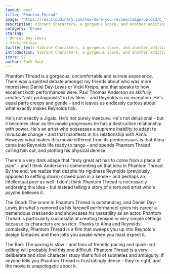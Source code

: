 ```yaml
---
layout: post
title: "Phantom Thread"
image: 'https://res.cloudinary.com/how-dare-you-review/image/upload/c_fill,h_399,w_760/v1528698871/phantom-thread.jpg'
description: Vibrant Characters, a gorgeous score, and another addition to Paul Thomas Anderson's Mantle.
category: 'Drama'
staring: 
- Daniel Day-Lewis
- Vicki Krieps
twitter_text: Vibrant Characters, a gorgeous score, and another addition to Paul Thomas Anderson's Mantle.
introduction: Vibrant Characters, a gorgeous score, and another addition to Paul Thomas Anderson's Mantle.
score: 92
author: Zach Saul 
---
```

Phantom Thread is a gorgeous, uncomfortable and surreal experience. There was a spirited debate amongst my friends about who was more impressive: Daniel Day-Lewis or Vicki Kreips, and that speaks to how excellent both performances were. Paul Thomas Anderson so skilfully creates "anti-protagonists" in his films - and Reynolds is no exception. He's equal parts creepy and gentle - and it leaves us endlessly curious about what exactly makes Reynolds tick.

He's not exactly a Jigalo. He's not purely insecure. He's not delusional - but it becomes clear as the movie progresses he has a destructive relationship with power. He's an artist who possesses a supreme inability to adapt to minuscule change - and that manifests in his relationship with Alma. However what makes this movie different from its predecessors is that Alma came into Reynolds life ready to tango - and spends Phantom Thread calling him out, and plotting his physical demise.

There's a very dark adage that "truly great art has to come from a place of pain" - and I think Anderson is commenting on that idea in Phantom Thread. By the end, we realize that despite his rigidness Reynolds (previously opposed to settling down) craved pain in a sense - and perhaps an intellectual peer as well. I don't think Phantom Thread is necessarily endorsing this idea - but instead telling a story of a tortured artist who's psyche believes it.     

The Good: The score in Phantom Thread is outstanding, and Daniel Day-Lewis (in what's rumored as his farewell performance) gives his career a tremendous crescendo and showcases his versatility as an actor. Phantom Thread is particularly successful at creating tension in very simple settings because its characters are so rich. Thanks to Alma and Reynolds complexity, Phantom Thread is a film that sweeps you up into Reynold's design fantasies and then jolts you awake when you least expect it.

The Bad: The pacing is slow - and fans of frenetic pacing and quick-cut editing will probably find this one difficult. Phantom Thread is a very deliberate and slow character study that's full of subtleties and ambiguity. If anyone tells you Phantom Thread is frustratingly dense - they're right, and the movie is unapologetic about it.   